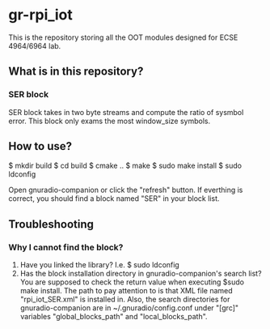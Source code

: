 # gr-rpi_iot

This is the repository storing all the OOT modules designed for ECSE 4964/6964 lab.

## What is in this repository?

### SER block
SER block takes in two byte streams and compute the ratio of sysmbol error. This block only exams the most window\_size symbols.

## How to use?
$ mkdir build
$ cd build
$ cmake ..
$ make
$ sudo make install
$ sudo ldconfig

Open gnuradio-companion or click the "refresh" button. If everthing is correct, you should find a block named "SER" in your block list.

## Troubleshooting
### Why I cannot find the block?
1. Have you linked the library? I.e. $ sudo ldconfig
2. Has the block installation directory in gnuradio-companion's search list? You are supposed to check the return value when executing $sudo make install. The path to pay attention to is that XML file named "rpi\_iot\_SER.xml" is installed in. Also, the search directories for gnuradio-companion are in ~/.gnuradio/config.conf under "[grc]" variables "global\_blocks\_path" and "local\_blocks\_path".
